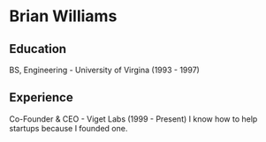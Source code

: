 # Brian Williams

## Education
BS, Engineering - University of Virgina (1993 - 1997)

## Experience
Co-Founder & CEO - Viget Labs (1999 - Present)
    I know how to help startups because I founded one.
